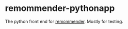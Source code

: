 # remommender-pythonapp
The python front end for [remommender](https://github.com/Nasenboi/remommender). Mostly for testing. 
